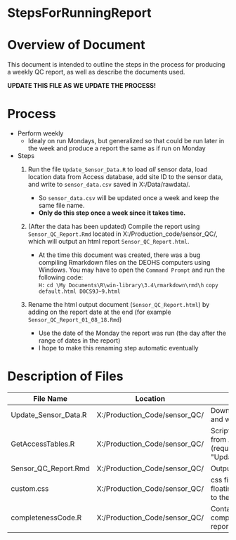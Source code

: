 StepsForRunningReport
================


Overview of Document
====================

This document is intended to outline the steps in the process for producing a weekly QC report, as well as describe the documents used.

**UPDATE THIS FILE AS WE UPDATE THE PROCESS!**

Process
=======

-   Perform weekly
    -   Idealy on run Mondays, but generalized so that could be run later in the week and produce a report the same as if run on Monday
-   Steps
    1.  Run the file `Update_Sensor_Data.R` to load *all* sensor data, load location data from Access database, add site ID to the sensor data, and write to `sensor_data.csv` saved in X:/Data/rawdata/.  
        -  So `sensor_data.csv` will be updated once a week and keep the same file name.  
        -  **Only do this step once a week since it takes time.**

    2.  (After the data has been updated) Compile the report using `Sensor_QC_Report.Rmd` located in X:/Production\_code/sensor\_QC/, which will output an html report `Sensor_QC_Report.html`.
        -  At the time this document was created, there was a bug compiling Rmarkdown files on the DEOHS computers using Windows.  You may have to open the `Command Prompt` and run the following code:    
`H:`
`cd \My Documents\R\win-library\3.4\rmarkdown\rmd\h`
`copy default.html D0CS9J~9.html`
          
    3.  Rename the html output document (`Sensor_QC_Report.html`) by adding on the report date at the end (for example `Sensor_QC_Report_01_08_18.Rmd`)
        -   Use the date of the Monday the report was run (the day after the range of dates in the report)
        -   I hope to make this renaming step automatic eventually

Description of Files
====================

<table>
<colgroup>
<col width="25%" />
<col width="35%" />
<col width="38%" />
</colgroup>
<thead>
<tr class="header">
<th>File Name</th>
<th>Location</th>
<th>Description</th>
</tr>
</thead>
<tbody>
<tr class="odd">
<td>Update_Sensor_Data.R</td>
<td>X:/Production_Code/sensor_QC/</td>
<td>Download sensor data and write to csv</td>
</tr>
<tr class="odd">
<td>GetAccessTables.R</td>
<td>X:/Production_Code/sensor_QC/</td>
<td>Script to get location data from Access Database (required to run "Update_Sensor_Data.R")</td>
</tr>
<tr class="even">
<td>Sensor_QC_Report.Rmd</td>
<td>X:/Production_Code/sensor_QC/</td>
<td>Outputs and html report</td>
</tr>
<tr class="odd">
<td>custom.css</td>
<td>X:/Production_Code/sensor_QC/</td>
<td>css file that adds a floating table of contents to the report</td>
</tr>
<tr class="even">
<td>completenessCode.R</td>
<td>X:/Production_Code/sensor_QC/</td>
<td>Contains functions for completeness used in report</td>
</tr>
</tbody>
</table>
